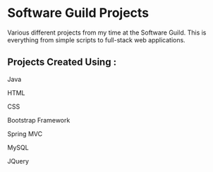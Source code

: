 # Software Guild Projects

Various different projects from my time at the Software Guild. This is everything from simple scripts to full-stack web applications.

## Projects Created Using :

Java

HTML

CSS

Bootstrap Framework

Spring MVC

MySQL

JQuery
